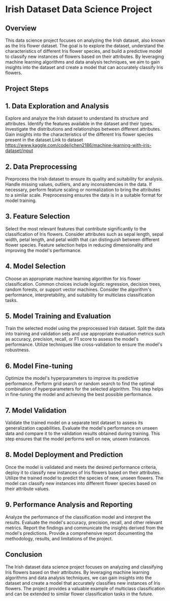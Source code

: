 
# Irish Dataset Data Science Project
## Overview
This data science project focuses on analyzing the Irish dataset, also known as the Iris flower dataset. The goal is to explore the dataset, understand the characteristics of different Iris flower species, and build a predictive model to classify new instances of flowers based on their attributes. By leveraging machine learning algorithms and data analysis techniques, we aim to gain insights into the dataset and create a model that can accurately classify Iris flowers.

## Project Steps
## 1. Data Exploration and Analysis
Explore and analyze the Irish dataset to understand its structure and attributes. Identify the features available in the dataset and their types. Investigate the distributions and relationships between different attributes. Gain insights into the characteristics of the different Iris flower species present in the dataset.Link to dataset https://www.kaggle.com/code/jchen2186/machine-learning-with-iris-dataset/input

## 2. Data Preprocessing
Preprocess the Irish dataset to ensure its quality and suitability for analysis. Handle missing values, outliers, and any inconsistencies in the data. If necessary, perform feature scaling or normalization to bring the attributes to a similar scale. Preprocessing ensures the data is in a suitable format for model training.

## 3. Feature Selection
Select the most relevant features that contribute significantly to the classification of Iris flowers. Consider attributes such as sepal length, sepal width, petal length, and petal width that can distinguish between different flower species. Feature selection helps in reducing dimensionality and improving the model's performance.

## 4. Model Selection
Choose an appropriate machine learning algorithm for Iris flower classification. Common choices include logistic regression, decision trees, random forests, or support vector machines. Consider the algorithm's performance, interpretability, and suitability for multiclass classification tasks.

## 5. Model Training and Evaluation
Train the selected model using the preprocessed Irish dataset. Split the data into training and validation sets and use appropriate evaluation metrics such as accuracy, precision, recall, or F1 score to assess the model's performance. Utilize techniques like cross-validation to ensure the model's robustness.

## 6. Model Fine-tuning
Optimize the model's hyperparameters to improve its predictive performance. Perform grid search or random search to find the optimal combination of hyperparameters for the selected algorithm. This step helps in fine-tuning the model and achieving the best possible performance.

## 7. Model Validation
Validate the trained model on a separate test dataset to assess its generalization capabilities. Evaluate the model's performance on unseen data and compare it to the validation results obtained during training. This step ensures that the model performs well on new, unseen instances.

## 8. Model Deployment and Prediction
Once the model is validated and meets the desired performance criteria, deploy it to classify new instances of Iris flowers based on their attributes. Utilize the trained model to predict the species of new, unseen flowers. The model can classify new instances into different flower species based on their attribute values.

## 9. Performance Analysis and Reporting
Analyze the performance of the classification model and interpret the results. Evaluate the model's accuracy, precision, recall, and other relevant metrics. Report the findings and communicate the insights derived from the model's predictions. Provide a comprehensive report documenting the methodology, results, and limitations of the project.

## Conclusion
The Irish dataset data science project focuses on analyzing and classifying Iris flowers based on their attributes. By leveraging machine learning algorithms and data analysis techniques, we can gain insights into the dataset and create a model that accurately classifies new instances of Iris flowers. The project provides a valuable example of multiclass classification and can be extended to similar flower classification tasks in the future.
